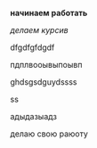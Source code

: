 **начинаем работать**

*делаем курсив*

dfgdfgfdgdf

пдплвооывыпоывп

ghdsgsdguydssss

ss

адыдазыадз

делаю свою раюоту

